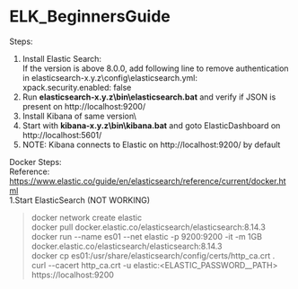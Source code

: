 # ELK_BeginnersGuide

Steps:
1. Install Elastic Search:\
If the version is above 8.0.0, add following line to remove authentication in elasticsearch-x.y.z\config\elasticsearch.yml:\
xpack.security.enabled: false
3. Run **elasticsearch-x.y.z\bin\elasticsearch.bat** and verify if JSON is present on http://localhost:9200/ 
4. Install Kibana of same version\
5. Start with **kibana-x.y.z\bin\kibana.bat** and goto ElasticDashboard on http://localhost:5601/
6. NOTE: Kibana connects to Elastic on http://localhost:9200/ by default

Docker Steps:\
Reference: https://www.elastic.co/guide/en/elasticsearch/reference/current/docker.html \
1.Start ElasticSearch (NOT WORKING)
  > docker network create elastic\
  > docker pull docker.elastic.co/elasticsearch/elasticsearch:8.14.3\
  > docker run --name es01 --net elastic -p 9200:9200 -it -m 1GB docker.elastic.co/elasticsearch/elasticsearch:8.14.3\
  > docker cp es01:/usr/share/elasticsearch/config/certs/http_ca.crt .\
  > curl --cacert http_ca.crt -u elastic:<ELASTIC_PASSWORD__PATH> https://localhost:9200
 
